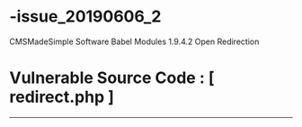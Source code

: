 # -issue_20190606_2
CMSMadeSimple Software Babel Modules 1.9.4.2 Open Redirection

# Vulnerable Source Code : [ redirect.php ]
**************************************
<?php
error_reporting(0);
if(!isset($_GET["newurl"]) ){
	header("location: index.php");
}else{
	if(isset($_GET["newlang"]))	setcookie('usrlang',$_GET["newlang"],time()+86400*30,'/');
	header("location: ".$_GET["newurl"]);
}
